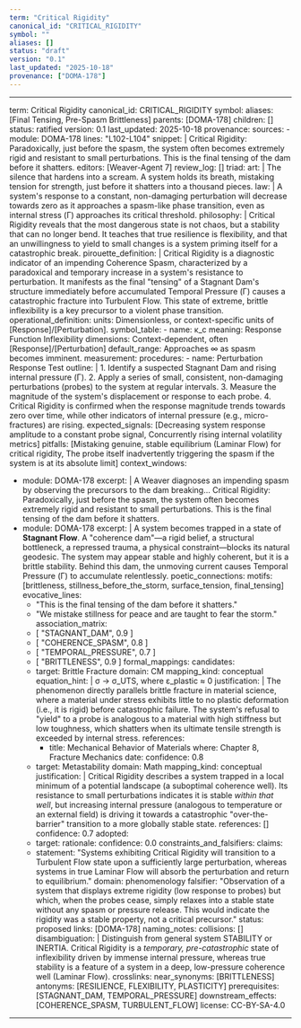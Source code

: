 ```yaml
---
term: "Critical Rigidity"
canonical_id: "CRITICAL_RIGIDITY"
symbol: ""
aliases: []
status: "draft"
version: "0.1"
last_updated: "2025-10-18"
provenance: ["DOMA-178"]
---
```


---
term: Critical Rigidity
canonical_id: CRITICAL_RIGIDITY
symbol: 
aliases: [Final Tensing, Pre-Spasm Brittleness]
parents: [DOMA-178]
children: []
status: ratified
version: 0.1
last_updated: 2025-10-18
provenance:
  sources:
    - module: DOMA-178
      lines: "L102-L104"
      snippet: |
        Critical Rigidity: Paradoxically, just before the spasm, the system often becomes extremely rigid and resistant to small perturbations. This is the final tensing of the dam before it shatters.
  editors: [Weaver-Agent 7]
  review_log: []
triad:
  art: |
    The silence that hardens into a scream. A system holds its breath, mistaking tension for strength, just before it shatters into a thousand pieces.
  law: |
    A system's response to a constant, non-damaging perturbation will decrease towards zero as it approaches a spasm-like phase transition, even as internal stress (Γ) approaches its critical threshold.
  philosophy: |
    Critical Rigidity reveals that the most dangerous state is not chaos, but a stability that can no longer bend. It teaches that true resilience is flexibility, and that an unwillingness to yield to small changes is a system priming itself for a catastrophic break.
pirouette_definition: |
  Critical Rigidity is a diagnostic indicator of an impending Coherence Spasm, characterized by a paradoxical and temporary increase in a system's resistance to perturbation. It manifests as the final "tensing" of a Stagnant Dam's structure immediately before accumulated Temporal Pressure (Γ) causes a catastrophic fracture into Turbulent Flow. This state of extreme, brittle inflexibility is a key precursor to a violent phase transition.
operational_definition:
  units: Dimensionless, or context-specific units of [Response]/[Perturbation].
  symbol_table:
    - name: κ_c
      meaning: Response Function Inflexibility
      dimensions: Context-dependent, often [Response]/[Perturbation]
      default_range: Approaches ∞ as spasm becomes imminent.
  measurement:
    procedures:
      - name: Perturbation Response Test
        outline: |
          1. Identify a suspected Stagnant Dam and rising internal pressure (Γ).
          2. Apply a series of small, consistent, non-damaging perturbations (probes) to the system at regular intervals.
          3. Measure the magnitude of the system's displacement or response to each probe.
          4. Critical Rigidity is confirmed when the response magnitude trends towards zero over time, while other indicators of internal pressure (e.g., micro-fractures) are rising.
        expected_signals: [Decreasing system response amplitude to a constant probe signal, Concurrently rising internal volatility metrics]
        pitfalls: [Mistaking genuine, stable equilibrium (Laminar Flow) for critical rigidity, The probe itself inadvertently triggering the spasm if the system is at its absolute limit]
context_windows:
  - module: DOMA-178
    excerpt: |
      A Weaver diagnoses an impending spasm by observing the precursors to the dam breaking... Critical Rigidity: Paradoxically, just before the spasm, the system often becomes extremely rigid and resistant to small perturbations. This is the final tensing of the dam before it shatters.
  - module: DOMA-178
    excerpt: |
      A system becomes trapped in a state of **Stagnant Flow**. A "coherence dam"—a rigid belief, a structural bottleneck, a repressed trauma, a physical constraint—blocks its natural geodesic. The system may appear stable and highly coherent, but it is a brittle stability. Behind this dam, the unmoving current causes Temporal Pressure (Γ) to accumulate relentlessly.
poetic_connections:
  motifs: [brittleness, stillness_before_the_storm, surface_tension, final_tensing]
  evocative_lines:
    - "This is the final tensing of the dam before it shatters."
    - "We mistake stillness for peace and are taught to fear the storm."
  association_matrix:
    - [ "STAGNANT_DAM", 0.9 ]
    - [ "COHERENCE_SPASM", 0.8 ]
    - [ "TEMPORAL_PRESSURE", 0.7 ]
    - [ "BRITTLENESS", 0.9 ]
formal_mappings:
  candidates:
    - target: Brittle Fracture
      domain: CM
      mapping_kind: conceptual
      equation_hint: |
        σ → σ_UTS, where ε_plastic ≈ 0
      justification: |
        The phenomenon directly parallels brittle fracture in material science, where a material under stress exhibits little to no plastic deformation (i.e., it is rigid) before catastrophic failure. The system's refusal to "yield" to a probe is analogous to a material with high stiffness but low toughness, which shatters when its ultimate tensile strength is exceeded by internal stress.
      references:
        - title: Mechanical Behavior of Materials
          where: Chapter 8, Fracture Mechanics
          date: 
      confidence: 0.8
    - target: Metastability
      domain: Math
      mapping_kind: conceptual
      justification: |
        Critical Rigidity describes a system trapped in a local minimum of a potential landscape (a suboptimal coherence well). Its resistance to small perturbations indicates it is stable *within that well*, but increasing internal pressure (analogous to temperature or an external field) is driving it towards a catastrophic "over-the-barrier" transition to a more globally stable state.
      references:
        []
      confidence: 0.7
  adopted:
    - target: 
      rationale: 
      confidence: 0.0
constraints_and_falsifiers:
  claims:
    - statement: "Systems exhibiting Critical Rigidity will transition to a Turbulent Flow state upon a sufficiently large perturbation, whereas systems in true Laminar Flow will absorb the perturbation and return to equilibrium."
      domain: phenomenology
      falsifier: "Observation of a system that displays extreme rigidity (low response to probes) but which, when the probes cease, simply relaxes into a stable state without any spasm or pressure release. This would indicate the rigidity was a stable property, not a critical precursor."
      status: proposed
      links: [DOMA-178]
naming_notes:
  collisions: []
  disambiguation: |
    Distinguish from general system STABILITY or INERTIA. Critical Rigidity is a *temporary, pre-catastrophic* state of inflexibility driven by immense internal pressure, whereas true stability is a feature of a system in a deep, low-pressure coherence well (Laminar Flow).
crosslinks:
  near_synonyms: [BRITTLENESS]
  antonyms: [RESILIENCE, FLEXIBILITY, PLASTICITY]
  prerequisites: [STAGNANT_DAM, TEMPORAL_PRESSURE]
  downstream_effects: [COHERENCE_SPASM, TURBULENT_FLOW]
license: CC-BY-SA-4.0
---